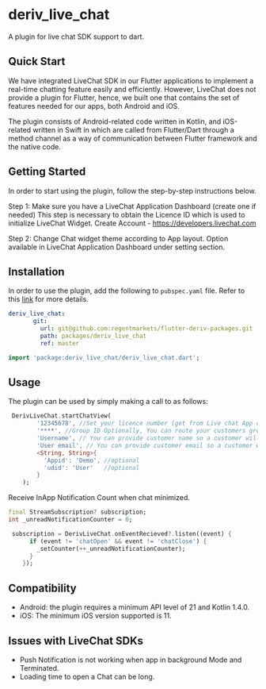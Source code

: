 # deriv_live_chat

A plugin for live chat SDK support to dart.

## Quick Start

We have integrated LiveChat SDK in our Flutter applications to implement a real-time chatting feature easily and efficiently. However, LiveChat does not provide a plugin for Flutter, hence, we built one that contains the set of features needed for our apps, both Android and iOS.

The plugin consists of Android-related code written in Kotlin, and iOS-related written in Swift in which are called from Flutter/Dart through a method channel as a way of communication between Flutter framework and the native code.

## Getting Started

In order to start using the plugin, follow the step-by-step instructions below.

Step 1: Make sure you have a LiveChat Application Dashboard (create one if needed) This step is necessary to obtain the Licence ID which is used to initialize LiveChat Widget.
Create Account - https://developers.livechat.com

Step 2: Change Chat widget theme according to App layout. Option available in LiveChat Application Dashboard under setting section.

## Installation

In order to use the plugin, add the following to `pubspec.yaml` file. Refer to this [link](https://flutter.dev/docs/development/packages-and-plugins/using-packages) for more details.

```yaml
deriv_live_chat:
       git:
         url: git@github.com:regentmarkets/flutter-deriv-packages.git
         path: packages/deriv_live_chat
         ref: master
```


```dart
import 'package:deriv_live_chat/deriv_live_chat.dart';
```

## Usage

The plugin can be used by simply making a call to as follows:

```dart
 DerivLiveChat.startChatView(
        '12345678', //Set your licence number (get from Live chat App dashboard)
        '****', //Group ID Optionally, You can route your customers groupid
        'Username', // You can provide customer name so a customer will not need to fill out the pre-chat survey
        'User email', // You can provide customer email so a customer will not need to fill out the pre-chat survey:
        <String, String>{
          'Appid': 'Demo', //optional
          'udid': 'User'   //optional
        }
    );
```

Receive InApp Notification Count when chat minimized.

```dart
final StreamSubscription? subscription;
int _unreadNotificationCounter = 0;

 subscription = DerivLiveChat.onEventRecieved?.listen((event) {
      if (event != 'chatOpen' && event != 'chatClose') {
        _setCounter(++_unreadNotificationCounter);
      }
    });

```
## Compatibility

- Android: the plugin requires a minimum API level of 21 and Kotlin 1.4.0.
- iOS: The minimum iOS version supported is 11.

## Issues with LiveChat SDKs

- Push Notification is not working when app in background Mode and Terminated.
- Loading time to open a Chat can be long.
